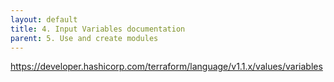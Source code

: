 ```yaml
---
layout: default
title: 4. Input Variables documentation
parent: 5. Use and create modules
---
```


https://developer.hashicorp.com/terraform/language/v1.1.x/values/variables